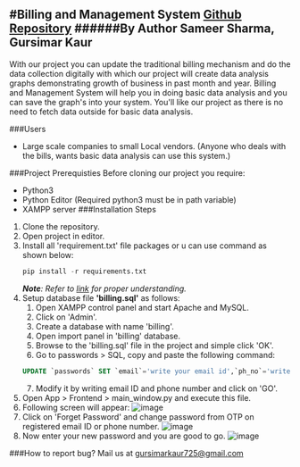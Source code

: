 <!-- Step-1 Identify the project -->

#Billing and Management System
[Github Repository](https://github.com/sameersharma1999/Billing-Project, 'Billing and Management System')
######By Author Sameer Sharma, Gursimar Kaur
---
<!-- Step-2 Evaluate the project -->
With our project you can update the traditional billing mechanism and do the data collection digitally with which our project will create data analysis graphs demonstrating growth of business in past month and year. Billing and Management System will help you in doing basic data analysis and you can save the graph's into your system. You'll like our project as there is no need to fetch data outside for basic data analysis.
<!-- Now describe who can use the project -->
###Users
* Large scale companies to small Local vendors. (Anyone who deals with the bills, wants basic data analysis can use this system.)
<!-- Step-3 Help reader to use the project -->
###Project Prerequisties
Before cloning our project you require:
* Python3
* Python Editor (Required python3 must be in path 
variable)
* XAMPP server
###Installation Steps
1. Clone the repository.
2. Open project in editor.
3. Install all 'requirement.txt' file packages or u can use command as shown below:
    ```python
    pip install -r requirements.txt
    ```
    _**Note**: Refer to [link](https://github.com/sameersharma1999/Billing-Project) for proper understanding._
4. Setup database file **'billing.sql'** as follows:
    1. Open XAMPP control panel and start Apache and MySQL.
    2. Click on 'Admin'.
    3. Create a database with name 'billing'.
    4. Open import panel in 'billing' database.
    5. Browse to the 'billing.sql' file in the project and simple click 'OK'.
    6. Go to passwords > SQL, copy and paste the following command: 
    ```sql
    UPDATE `passwords` SET `email`='write your email id',`ph_no`='write your phone number' WHERE 1
    ```
    7. Modify it by writing email ID and phone number and click on 'GO'.
5. Open App > Frontend > main_window.py and execute this file.
6. Following screen will appear:
    ![image](./img/login.PNG)
7. Click on 'Forget Password' and change password from OTP on registered email ID or phone number.
    ![image](./img/forget.PNG)
8. Now enter your new password and you are good to go.
    ![image](./img/main.PNG)

<!-- Step-4 Engage -->
<!-- How to report a Bug -->
###How to report bug?
Mail us at gursimarkaur725@gmail.com